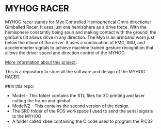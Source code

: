 # MYHOG RACER

MYHOG racer stands for Myo Controlled Hemispherical Omni-directional Gimballed Racer. It uses just one hemisphere as a drive force. With the hemisphere constantly being spun and making contact with the ground, the gimbal's tilt allows drive in any direction. The Myo is an armband worn just below the elbow of the driver. It uses a combination of EMG, IMU, and accelerometer signals to achieve machine trained gesture recognition that allows the driver speed and direction control of the MYHOG. 

<a href="http://mikhailtodes.github.io/portfolio/projects/1myhog_racer/" target="_blank">More information about this project</a>.

This is a repository to store all the software and design of the MYHOG RACER.

##In this repo:
 * Model - This folder contains the STL files for 3D printing and laser cutting the frame and gimbal.
 * ModelV2 - This contains the second version of the design.
 * The SRC folder of the ROS workspace I used to send the serial signals to the MYHOG
 * A folder called xbee containing the C code used to program the PIC32